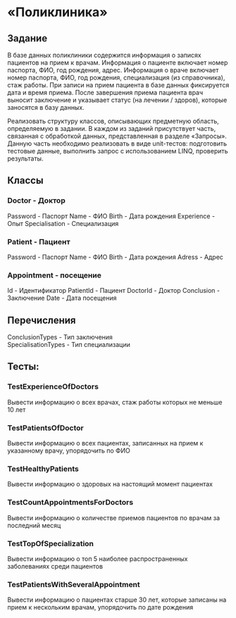 #  «Поликлиника»
## Задание 
В базе данных поликлиники содержится информация о записях пациентов на прием к врачам. Информация о пациенте включает номер паспорта, ФИО, год рождения, адрес. Информация о враче включает номер паспорта, ФИО, год рождения, специализация (из справочника), стаж работы. При записи на прием пациента в базе данных фиксируется дата и время приема. После завершения приема пациента врач выносит заключение и указывает статус (на лечении / здоров), которые заносятся в базу данных.

  Реализовать структуру классов, описывающих предметную область, определяемую в задании.
  В каждом из заданий присутствует часть, связанная с обработкой данных, представленная в разделе «Запросы».
  Данную часть необходимо реализовать в виде unit-тестов: подготовить тестовые данные, выполнить запрос с использованием LINQ, проверить результаты.

## Классы
### Doctor - Доктор  
Password - Паспорт
Name - ФИО 
Birth - Дата рождения
Experience - Опыт
Specialisation - Специализация

### Patient - Пациент 
Password - Паспорт
Name - ФИО 
Birth - Дата рождения
Adress - Адрес 

### Appointment - посещение
Id - Идентификатор 
PatientId - Пациент 
DoctorId - Доктор
Conclusion - Заключение 
Date - Дата посещения

## Перечисления
ConclusionTypes - Тип заключения  
SpecialisationTypes - Тип специализации

## Тесты:
### TestExperienceOfDoctors
Вывести информацию о всех врачах, стаж работы которых не меньше 10 лет
### TestPatientsOfDoctor
Вывести информацию о всех пациентах, записанных на прием к указанному
врачу, упорядочить по ФИО
### TestHealthyPatients
Вывести информацию о здоровых на настоящий момент пациентах
### TestCountAppointmentsForDoctors
Вывести информацию о количестве приемов пациентов по врачам за
последний месяц
### TestTopOfSpecialization
Вывести информацию о топ 5 наиболее распространенных заболеваниях
среди пациентов
### TestPatientsWithSeveralAppointment
Вывести информацию о пациентах старше 30 лет, которые записаны на
прием к нескольким врачам, упорядочить по дате рождения
